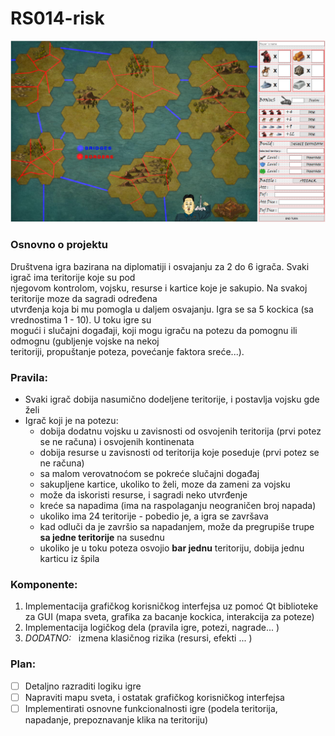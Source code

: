 # RS014-risk
![nema slike](https://github.com/mi15405/Risk/blob/master/screenshots/RiskScreenshot.PNG)
### Osnovno o projektu

Društvena igra bazirana na diplomatiji i osvajanju za 2 do 6 igrača. Svaki igrač ima teritorije koje su pod</br> njegovom kontrolom, vojsku, resurse i kartice koje je sakupio. Na svakoj teritorije moze da sagradi određena</br> utvrđenja koja bi mu pomogla u daljem osvajanju. Igra se sa 5 kockica (sa vrednostima 1 - 10). U toku igre su</br> mogući i slučajni događaji, koji mogu igraču na potezu da pomognu ili odmognu (gubljenje vojske na nekoj</br> teritoriji, propuštanje poteza, povećanje faktora sreće...).


### Pravila:
- Svaki igrač dobija nasumično dodeljene teritorije, i postavlja vojsku gde želi
- Igrač koji je na potezu:
	- dobija dodatnu vojsku u zavisnosti od osvojenih teritorija (prvi potez se ne računa) i osvojenih kontinenata
	- dobija resurse u zavisnosti od teritorija koje poseduje (prvi potez se ne računa)
	- sa malom verovatnoćom se pokreće slučajni događaj
	- sakupljene kartice, ukoliko to želi, moze da zameni za vojsku
	- može da iskoristi resurse, i sagradi neko utvrđenje
	- kreće sa napadima (ima na raspolaganju neograničen broj napada)
	- ukoliko ima 24 teritorije - pobedio je, a igra se završava
	- kad odluči da je završio sa napadanjem, može da pregrupiše trupe **sa jedne teritorije** na susednu
	- ukoliko je u toku poteza osvojio **bar jednu** teritoriju, dobija jednu karticu iz špila

### Komponente:
1. Implementacija grafičkog korisničkog interfejsa uz pomoć Qt biblioteke za GUI (mapa sveta, grafika za bacanje kockica, interakcija za poteze)
2. Implementacija logičkog dela (pravila igre, potezi, nagrade... )
3. _DODATNO:_ &nbsp; izmena klasičnog rizika (resursi, efekti ... )

### Plan:
- [ ] Detaljno razraditi logiku igre
- [ ] Napraviti mapu sveta, i ostatak grafičkog korisničkog interfejsa
- [ ] Implementirati osnovne funkcionalnosti igre (podela teritorija, napadanje, prepoznavanje klika na teritoriju)
